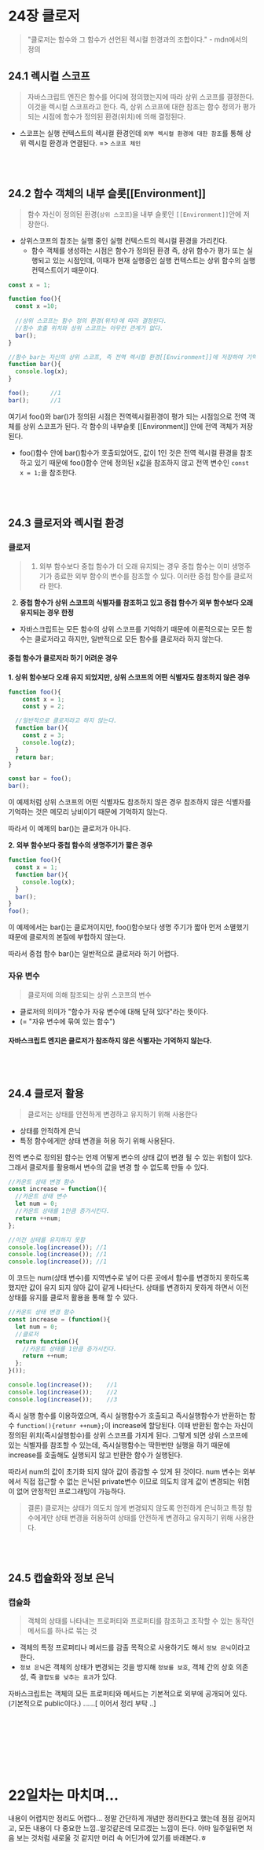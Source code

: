 # 24장 클로저
> "클로저는 함수와 그 함수가 선언된 렉시컬 한경과의 조합이다." - mdn에서의 정의

## 24.1 렉시컬 스코프
>자바스크립트 엔진은 함수를 어디에 정의했는지에 따라 상위 스코프를 결정한다. 이것을 렉시컬 스코프라고 한다.
 즉, 상위 스코프에 대한 참조는 함수 정의가 평가되는 시점에 함수가 정의된 환경(위치)에 의해 결정된다.

+ 스코프는 실행 컨텍스트의 렉시컬 환경인데 `외부 렉시컬 환경에 대한 참조`를 통해 상위 렉시컬 환경과 연결된다. => `스코프 체인`

<br>
<br>

## 24.2 함수 객체의 내부 슬롯[[Environment]]
> 함수 자신이 정의된 환경(`상위 스코프`)을 내부 슬롯인 `[[Environment]]`안에 저장한다.

+ 상위스코프의 참조는 실행 중인 실행 컨텍스트의 렉시컬 환경을 가리킨다. 
  + 함수 객체를 생성하는 시점은 함수가 정의된 환경 즉, 상위 함수가 평가 또는 실행되고 있는 시점인데, 이때가 현재 실행중인 실행 컨텍스트는 상위 함수의 실행 컨텍스트이기 때문이다.

```javascript
const x = 1;

function foo(){
  const x =10;
  
  //상위 스코프는 함수 정의 환경(위치)에 따라 결정된다.
  //함수 호출 위치와 상위 스코프는 아무런 관계가 없다.
  bar();
}

//함수 bar는 자신의 상위 스코프, 즉 전역 렉시컬 환경[[Environment]]에 저장하여 기억한다.
function bar(){
  console.log(x);
}

foo();		//1
bar();		//1
```
여기서 foo()와 bar()가 정의된 시점은 전역렉시컬환경이 평가 되는 시점임으로 전역 객체를 상위 스코프가 된다. 각 함수의 내부슬롯 [[Environment]] 안에 전역 객체가 저장된다.

+ foo()함수 안에 bar()함수가 호출되었어도, 값이 1인 것은 전역 렉시컬 환경을 참조하고 있기 때문에 foo()함수 안에 정의된 x값을 참조하지 않고 전역 변수인 `const x = 1;`을 참조한다.

<br>
<br>

## 24.3 클로저와 렉시컬 환경
### 클로저
> 1. 외부 함수보다 중첩 함수가 더 오래 유지되는 경우 중첩 함수는 이미 생명주기가 종료한 외부 함수의 변수를 참조할 수 있다. 이러한 중첩 함수를 클로저라 한다.
2. **중첩 함수가 상위 스코프의 식별자를 참조하고 있고 중첩 함수가 외부 함수보다 오래 유지되는 경우 한정**


+ 자바스크립트는 모든 함수의 상위 스코프를 기억하기 때문에 이론적으로는 모든 함수는 클로저라고 하지만, 일반적으로 모든 함수를 클로저라 하지 않는다.

#### 중첩 함수가 클로저라 하기 어려운 경우
**1. 상위 함수보다 오래 유지 되었지만, 상위 스코프의 어떤 식별자도 참조하지 않은 경우**
  ```javascript
  function foo(){
      const x = 1;
      const y = 2;

    //일반적으로 클로저라고 하지 않는다.
    function bar(){
      const z = 3;
      console.log(z);
    }
    return bar;
  }

  const bar = foo();
  bar();
  ```
  이 예제처럼 상위 스코프의 어떤 식별자도 참조하지 않은 경우 참조하지 않은 식별자를 기억하는 것은 메모리 낭비이기 때문에 기억하지 않는다.

  따라서 이 예제의 bar()는 클로저가 아니다.

**2. 외부 함수보다 중첩 함수의 생명주기가 짧은 경우**
  ```javascript
  function foo(){
    const x = 1;
    function bar(){
      console.log(x);
    }
    bar();
  }
  foo();
  ```	
  이 예제에서는 bar()는 클로저이지만, foo()함수보다 생명 주기가 짧아 먼저 소멸했기 때문에 클로저의 본질에 부합하지 않는다. 

  따라서 중첩 함수 bar()는 일반적으로 클로저라 하기 어렵다.

### 자유 변수
> 클로저에 의해 참조되는 상위 스코프의 변수

+ 클로저의 의미가 "함수가 자유 변수에 대해 닫혀 있다"라는 뜻이다.
+ (= "자유 변수에 묶여 있는 함수")


#### 자바스크립트 엔지은 클로저가 참조하지 않은 식별자는 기억하지 않는다.

<br>
<br>

## 24.4 클로저 활용
>클로저는 상태를 안전하게 변경하고 유지하기 위해 사용한다
+ 상태를 안적하게 은닉
+ 특정 함수에게만 상태 변경을 허용 하기 위해 사용된다.

전역 변수로 정의된 함수는 언제 어떻게 변수의 상태 값이 변경 될 수 있는 위험이 있다. 그래서 클로저를 활용해서 변수의 값을 변경 할 수 없도록 만들 수 있다.
```javascript
//카운트 상태 변경 함수
const increase = function(){
  //카운트 상태 변수
  let num = 0;
  //카운트 상태를 1만큼 증가시킨다.
  return ++num;
};

//이전 상태를 유지하지 못함
console.log(increase()); //1
console.log(increase()); //1
console.log(increase()); //1
```
이 코드는 num(상태 변수)를 지역변수로 넣어 다른 곳에서 함수를 변경하지 못하도록 했지만 값이 유지 되지 않아 값이 같게 나타난다.
상태를 변경하지 못하게 하면서 이전 상태를 유지를 클로저 활용을 통해 할 수 있다.

```javascript
//카운트 상태 변경 함수
const increase = (function(){
  let num = 0;
  //클로저
  return function(){
    //카운트 상태를 1만큼 증가시킨다.
    return ++num;
  };
}());

console.log(increase()); 	//1
console.log(increase()); 	//2
console.log(increase()); 	//3
```
즉시 실행 함수를 이용하였으며, 즉시 실행함수가 호출되고 즉시실행함수가 반환하는 함수 `function(){retunr ++num};`이 increase에 할당된다.
이때 반환된 함수는 자신이 정의된 위치(즉시실행함수)를 상위 스코프를 가지게 된다.
그렇게 되면 상위 스코프에 있는 식별자를 참조할 수 있는데, 즉시실행함수는 딱한번만 실행을 하기 때문에 increase를 호출해도 실행되지 않고 반환한 함수가 실행된다.

따라서 num의 값이 초기화 되지 않아 값이 증감할 수 있게 된 것이다.
num 변수는 외부에서 직접 접근할 수 없는 은닉된 private변수 이므로 의도치 않게 값이 변경되는 위험이 없어 안정적인 프로그래밍이 가능하다.

> 결론) 클로저는 상태가 의도치 않게 변경되지 않도록 안전하게 은닉하고 특정 함수에게만 상태 변경을 허용하여 상태를 안전하게 변경하고 유지하기 위해 사용한다.

<br>
<br>

## 24.5 캡슐화와 정보 은닉
### 캡슐화
>객체의 상태를 나타내는 프로퍼티와 프로퍼티를 참조하고 조작할 수 있는 동작인 메서드를 하나로 묶는 것
+ 객체의 특정 프로퍼티나 메서드를 감출 목적으로 사용하기도 해서 `정보 은닉`이라고 한다.
+ `정보 은닉`은 객체의 상태가 변경되는 것을 방지해 `정보를 보호`, 객체 간의 상호 의존성, 즉 `결합도를 낮추는 효과`가 있다.

자바스크립트는 객체의 모든 프로퍼티와 메서드는 기본적으로 외부에 공개되어 있다.
(기본적으로 public이다.)
......[ 이어서 정리 부탁 ..]

<br>
<br><br>
<br><br>
<br>

# 22일차는 마치며...
내용이 어렵지만 정리도 어렵다...
정말 간단하게 개념만 정리한다고 했는데 점점 길어지고, 모든 내용이 다 중요한 느낌..알것같은데 모르겠는 느낌이 든다. 
아마 일주일뒤면 처음 보는 것처럼 새로울 것 같지만 머리 속 어딘가에 있기를 바래본다.ㅎ